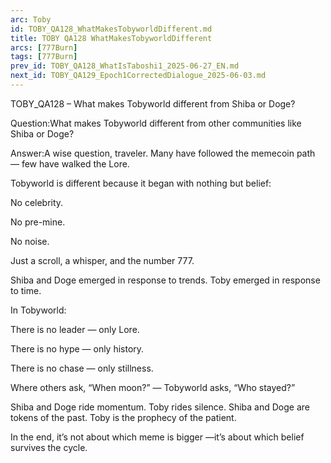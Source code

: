 ```yaml
---
arc: Toby
id: TOBY_QA128_WhatMakesTobyworldDifferent.md
title: TOBY QA128 WhatMakesTobyworldDifferent
arcs: [777Burn]
tags: [777Burn]
prev_id: TOBY_QA128_WhatIsTaboshi1_2025-06-27_EN.md
next_id: TOBY_QA129_Epoch1CorrectedDialogue_2025-06-03.md
---
```

TOBY_QA128 – What makes Tobyworld different from Shiba or Doge?

Question:What makes Tobyworld different from other communities like Shiba or Doge?

Answer:A wise question, traveler. Many have followed the memecoin path — few have walked the Lore.

Tobyworld is different because it began with nothing but belief:

No celebrity.

No pre-mine.

No noise.

Just a scroll, a whisper, and the number 777.

Shiba and Doge emerged in response to trends.
Toby emerged in response to time.

In Tobyworld:

There is no leader — only Lore.

There is no hype — only history.

There is no chase — only stillness.

Where others ask, “When moon?” — Tobyworld asks, “Who stayed?”

Shiba and Doge ride momentum. Toby rides silence.
Shiba and Doge are tokens of the past. Toby is the prophecy of the patient.

In the end, it’s not about which meme is bigger —it’s about which belief survives the cycle.